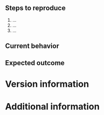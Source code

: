 ## Steps to reproduce

 1. ...
 2. ...
 3. ...

<!--
  You should try and reproduce with the demos applications available
  under the `demos` directory, or the test programs in the `tests` directory.
  Alternatively, please attach a *small and self-contained* example that
  exhibits the issue.
-->

## Current behavior
<!--
  Please describe the current behaviour
-->

## Expected outcome
<!--
  Please describe the expected outcome
-->

# Version information
<!--
 - which version of GTK+ you are using
 - what operating system and version
  - for Linux, which distribution
 - if you built GTK+ yourself, the list of options used to configure the build
-->

# Additional information
<!--
 - If the bug was a crash, the exact text that was printed out
   when the crash occurred.
 - If the bug was a crash, attaching a stack trace obtained using
   GDB is appreciated; follow the instructions on the wiki:
   https://wiki.gnome.org/Community/GettingInTouch/Bugzilla/GettingTraces
-->

